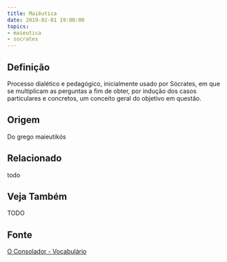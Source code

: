 ```yaml
---
title: Maiêutica
date: 2019-02-01 19:00:00
topics:
- maieutica
- socrates
---
```


## Definição
Processo dialético e pedagógico, inicialmente usado por Sócrates, em que se
multiplicam as perguntas a fim de obter, por indução dos casos particulares e
concretos, um conceito geral do objetivo em questão.

## Origem
Do grego maieutikós

## Relacionado
todo

## Veja Também
TODO

## Fonte
[O Consolador - Vocabulário](http://www.oconsolador.com.br/linkfixo/vocabulario/principal.html)


